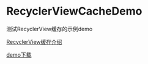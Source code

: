 # RecyclerViewCacheDemo
测试RecyclerView缓存的示例demo


[RecyclerView缓存介绍](https://www.jianshu.com/p/5a8244cae190)


[demo下载](https://github.com/103style/RecyclerViewCacheDemo/blob/master/apk/dmeo.apk)
